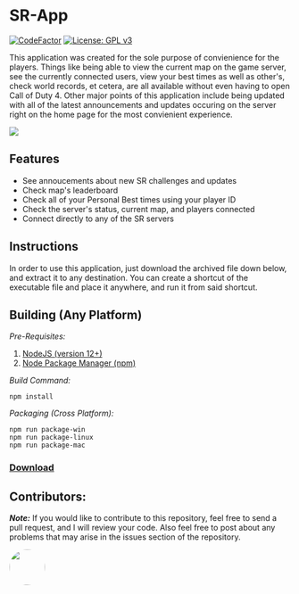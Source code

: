 # SR-App
[![CodeFactor](https://www.codefactor.io/repository/github/iswenzz/sr-app/badge)](https://www.codefactor.io/repository/github/iswenzz/sr-app)
[![License: GPL v3](https://img.shields.io/badge/License-GPLv3-blue.svg)](https://www.gnu.org/licenses/gpl-3.0)

This application was created for the sole purpose of convienience for the players. Things like being able to view the current map on the game server, see the currently connected users, view your best times as well as other's, check world records, et cetera, are all available without even having to open Call of Duty 4. Other major points of this application include being updated with all of the latest announcements and updates occuring on the server right on the home page for the most convienient experience.

![](https://i.imgur.com/IKAVwOe.jpg)

## Features
* See annoucements about new SR challenges and updates
* Check map's leaderboard 
* Check all of your Personal Best times using your player ID
* Check the server's status, current map, and players connected
* Connect directly to any of the SR servers

## Instructions
In order to use this application, just download the archived file down below, and extract it to any destination. You can create a shortcut of the executable file and place it anywhere, and run it from said shortcut.

## Building (Any Platform)
_Pre-Requisites:_
1. [NodeJS (version 12+)](https://nodejs.org/en/)
2. [Node Package Manager (npm)](https://www.npmjs.com/)

_Build Command:_

    npm install

_Packaging (Cross Platform):_

    npm run package-win
    npm run package-linux
    npm run package-mac

### [Download](https://github.com/Iswenzz/SR-App/releases)

## Contributors:
***Note:*** If you would like to contribute to this repository, feel free to send a pull request, and I will review your code. Also feel free to post about any problems that may arise in the issues section of the repository.

<a href="https://github.com/SheepWizard"><img src="https://avatars3.githubusercontent.com/u/8878844?s=100&v=4" height=64 style="border-radius: 50%"></a>

